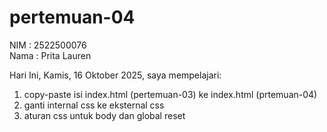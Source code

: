 # pertemuan-04

NIM : 2522500076<br>
Nama : Prita Lauren<br>

Hari Ini, Kamis, 16 Oktober 2025, saya mempelajari:
<ol>
    <li>copy-paste isi index.html (pertemuan-03) ke index.html (prtemuan-04)</li> 
    <li>ganti internal css ke eksternal css</li>
    <li>aturan css untuk body dan global reset</li>
</ol>